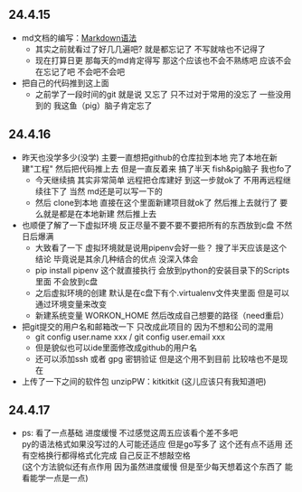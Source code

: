 ## 24.4.15

- md文档的编写：[Markdown语法](https://markdown.com.cn "官方教程")
  - 其实之前就看过了好几几遍吧? 就是都忘记了 不写就啥也不记得了
  - 现在打算日更 那每天的md肯定得写 那这个应该也不会不熟练吧 应该不会在忘记了吧 不会吧不会吧
- 把自己的代码推到这上面
  - 之前学了一段时间的git 就是说 又忘了 只不过对于常用的没忘了 一些没用到的 我这鱼（pig）脑子肯定忘了

## 24.4.16

- 昨天也没学多少(没学) 主要一直想把github的仓库拉到本地 完了本地在新建"工程" 然后把代码推上去 但是一直反着来 搞了半天 fish&pig脑子 我也fo了
  - 今天继续搞 其实非常简单 远程把仓库建好 到这一步就ok了 不用再远程继续往下了 当然 md还是可以写一下的
  - 然后 clone到本地 直接在这个里面新建项目就ok了 然后推上去就行了 要么就是都是在本地新建 然后推上去
- 也顺便了解了一下虚拟环境 反正尽量不要不要不要把所有的东西放到c盘 不然日后爆满
  - 大致看了一下 虚拟环境就是说用pipenv会好一些？ 搜了半天应该是这个结论 毕竟说是其余几种结合的优点 没深入体会
  - pip install pipenv 这个就直接执行 会放到python的安装目录下的Scripts里面 不会放到c盘
  - 之后虚拟环境的创建 默认是在c盘下有个.virtualenv文件夹里面 但是可以通过环境变量来改变 
  - 新建系统变量 WORKON_HOME 然后改成自己想要的路径（need重启）
- 把git提交的用户名和邮箱改一下 只改成此项目的 因为不想和公司的混用
  - git config user.name xxx / git config user.email xxx
  - 但是貌似也可以ide里面修改成github的用户名
  - 还可以添加ssh 或者 gpg 密钥验证 但是这个用不到目前 比较啥也不是现在
- 上传了一下之间的软件包 unzipPW：kitkitkit (这儿应该只有我知道吧)

## 24.4.17

- ps: 看了一点基础 进度缓慢 不过感觉这周五应该看个差不多吧   
  py的语法格式如果没写过的人可能还适应 但是go写多了 这个还有点不适用 还有空格换行都得格式化完成 自己反正不想敲空格  
  (这个方法貌似还有点作用 因为虽然进度缓慢 但是至少每天想着这个东西了 能看能学一点是一点)